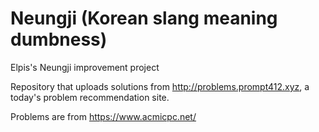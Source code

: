 # Neungji (Korean slang meaning dumbness)

Elpis's Neungji improvement project

Repository that uploads solutions from http://problems.prompt412.xyz, a today's problem recommendation site.

Problems are from https://www.acmicpc.net/
